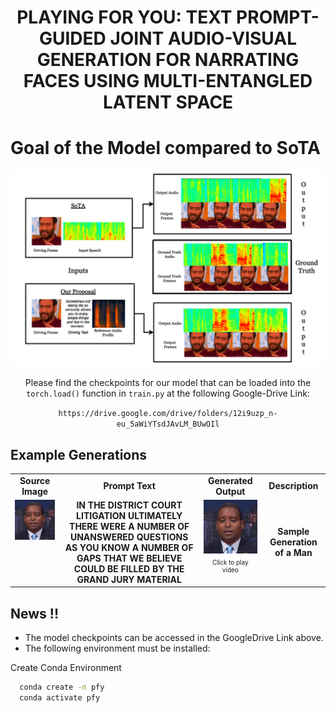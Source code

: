 <h1 align='center'>PLAYING FOR YOU: TEXT PROMPT-GUIDED JOINT
AUDIO-VISUAL GENERATION FOR NARRATING FACES
USING MULTI-ENTANGLED LATENT SPACE</h1>

# Goal of the Model compared to SoTA

![Goal](./assets/example.png)

<div align='center'>

Please find the checkpoints for our model that can be loaded into the `torch.load()` function in `train.py` at the following Google-Drive Link:

`https://drive.google.com/drive/folders/12i9uzp_n-eu_5aWiYTsdJAvLM_BUwOIl`
</div>

## Example Generations

<table class="center">

<tr>
    <td style="text-align: center"><b>Source Image</b></td>
    <td style="text-align: center"><b>Prompt Text</b></td>
    <td style="text-align: center"><b>Generated Output</b></td>
    <td style="text-align: center"><b>Description</b></td>
</tr>

<!-- <tr>
    <td style="text-align: center; vertical-align: top; min-height: 200px;">
        <a target="_blank" href="https://github.com/Playing-for-you/Playing-for-you/blob/main/assets/Images/man.jpg">
            <img src="https://github.com/Playing-for-you/Playing-for-you/blob/main/assets/Images/man.jpg" width="150">
        </a>
    </td>
    <td style="text-align: center; vertical-align: middle; min-height: 200px;">
        <b>IN THE DISTRICT COURT LITIGATION ULTIMATELY THERE WERE A NUMBER OF UNANSWERED QUESTIONS AS YOU KNOW A NUMBER OF GAPS THAT WE BELIEVE COULD BE FILLED BY THE GRAND JURY MATERIAL</b>
    </td>
    <td style="text-align: center; vertical-align: top; min-height: 200px;">
        <div>
            <a href="https://github.com/user-attachments/assets/776e66ac-65be-48cf-bc31-13ea6e5c2219" target="_blank">
                <img src="https://github.com/Playing-for-you/Playing-for-you/blob/main/assets/Images/man.jpg" width="150">
            </a>
            <p style="margin: 5px 0 0; font-size: 12px;">Click to play video</p>
        </div>
    </td>
    <td style="text-align: center; vertical-align: middle; min-height: 200px;">
        <b>Sample Generation of a Man</b>
    </td>
</tr> -->

<tr>
    <td style="text-align: center; vertical-align: top; min-height: 200px;">
        <a target="_blank" href="https://github.com/Playing-for-you/Playing-for-you/blob/main/assets/Images/man.jpg">
            <img src="https://github.com/Playing-for-you/Playing-for-you/blob/main/assets/Images/man.jpg" width="250" height="auto">
        </a>
    </td>
    <td style="text-align: center; vertical-align: middle; min-height: 200px; font-size: 14px;">
        <b>IN THE DISTRICT COURT LITIGATION ULTIMATELY THERE WERE A NUMBER OF UNANSWERED QUESTIONS AS YOU KNOW A NUMBER OF GAPS THAT WE BELIEVE COULD BE FILLED BY THE GRAND JURY MATERIAL</b>
    </td>
    <td style="text-align: center; vertical-align: top; min-height: 200px;">
        <div>
            <a href="https://github.com/user-attachments/assets/776e66ac-65be-48cf-bc31-13ea6e5c2219" target="_blank">
                <img src="https://github.com/Playing-for-you/Playing-for-you/blob/main/assets/Images/man.jpg" width="250" height="auto">
            </a>
            <p style="margin: 5px 0 0; font-size: 10px;">Click to play video</p>
        </div>
    </td>
    <td style="text-align: center; vertical-align: middle; min-height: 200px; font-size: 14px;">
        <b>Sample Generation of a Man</b>
    </td>
</tr>


</table>

## News !!

- The model checkpoints can be accessed in the GoogleDrive Link above.
- The following environment must be installed:

Create Conda Environment

```bash
  conda create -n pfy
  conda activate pfy
```
